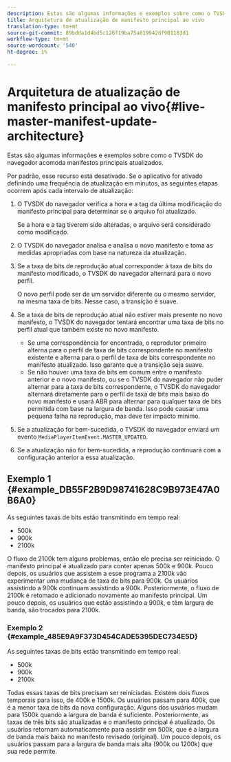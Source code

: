 ```yaml
---
description: Estas são algumas informações e exemplos sobre como o TVSDK do navegador acomoda manifestos principais atualizados.
title: Arquitetura de atualização de manifesto principal ao vivo
translation-type: tm+mt
source-git-commit: 89bdda1d4bd5c126f19ba75a819942df901183d1
workflow-type: tm+mt
source-wordcount: '540'
ht-degree: 1%

---
```



# Arquitetura de atualização de manifesto principal ao vivo{#live-master-manifest-update-architecture}

Estas são algumas informações e exemplos sobre como o TVSDK do navegador acomoda manifestos principais atualizados.

Por padrão, esse recurso está desativado. Se o aplicativo for ativado definindo uma frequência de atualização em minutos, as seguintes etapas ocorrem após cada intervalo de atualização:

1. O TVSDK do navegador verifica a hora e a tag da última modificação do manifesto principal para determinar se o arquivo foi atualizado.

   Se a hora e a tag tiverem sido alteradas, o arquivo será considerado como modificado.
1. O TVSDK do navegador analisa e analisa o novo manifesto e toma as medidas apropriadas com base na natureza da atualização.
1. Se a taxa de bits de reprodução atual corresponder à taxa de bits do manifesto modificado, o TVSDK do navegador alternará para o novo perfil.

   O novo perfil pode ser de um servidor diferente ou o mesmo servidor, na mesma taxa de bits. Nesse caso, a transição é suave.
1. Se a taxa de bits de reprodução atual não estiver mais presente no novo manifesto, o TVSDK do navegador tentará encontrar uma taxa de bits no perfil atual que também existe no novo manifesto.

   * Se uma correspondência for encontrada, o reprodutor primeiro alterna para o perfil de taxa de bits correspondente no manifesto existente e alterna para o perfil de taxa de bits correspondente no manifesto atualizado. Isso garante que a transição seja suave.
   * Se não houver uma taxa de bits em comum entre o manifesto anterior e o novo manifesto, ou se o TVSDK do navegador não puder alternar para a taxa de bits correspondente, o TVSDK do navegador alternará diretamente para o perfil de taxa de bits mais baixo do novo manifesto e usará ABR para alternar para qualquer taxa de bits permitida com base na largura de banda. Isso pode causar uma pequena falha na reprodução, mas deve ter impacto mínimo.

1. Se a atualização for bem-sucedida, o TVSDK do navegador enviará um evento `MediaPlayerItemEvent.MASTER_UPDATED`.
1. Se a atualização não for bem-sucedida, a reprodução continuará com a configuração anterior a essa atualização.

## Exemplo 1 {#example_DB55F2B9D98741628C9B973E47A0B6A0}

As seguintes taxas de bits estão transmitindo em tempo real:

* 500k
* 900k
* 2100k

O fluxo de 2100k tem alguns problemas, então ele precisa ser reiniciado. O manifesto principal é atualizado para conter apenas 500k e 900k. Pouco depois, os usuários que assistem a esse programa a 2100k vão experimentar uma mudança de taxa de bits para 900k. Os usuários assistindo a 900k continuam assistindo a 900k. Posteriormente, o fluxo de 2100k é retomado e adicionado novamente ao manifesto principal. Um pouco depois, os usuários que estão assistindo a 900k, e têm largura de banda, são trocados para 2100k.

### Exemplo 2 {#example_485E9A9F373D454CADE5395DEC734E5D}

As seguintes taxas de bits estão transmitindo em tempo real:

* 500k
* 900k
* 2100k

Todas essas taxas de bits precisam ser reiniciadas. Existem dois fluxos temporais para isso, de 400k e 1500k. Os usuários passam para 400k, que é a menor taxa de bits da nova configuração. Alguns dos usuários mudam para 1500k quando a largura de banda é suficiente. Posteriormente, as taxas de três bits são atualizadas e o manifesto principal é atualizado. Os usuários retornam automaticamente para assistir em 500k, que é a largura de banda mais baixa no manifesto revisado (original). Um pouco depois, os usuários passam para a largura de banda mais alta (900k ou 1200k) que sua rede permite.

<!-- 

WRITER: Add relref to api/psdk/asdoc-dhls_1.4/com/adobe/mediacore/events/MediaPlayerItemEvent.html#MASTER_UPDATED

 -->

